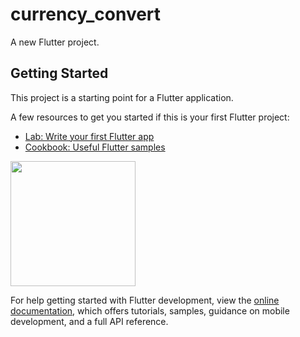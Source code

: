 # currency_convert

A new Flutter project.

## Getting Started

This project is a starting point for a Flutter application.

A few resources to get you started if this is your first Flutter project:

- [Lab: Write your first Flutter app](https://docs.flutter.dev/get-started/codelab)
- [Cookbook: Useful Flutter samples](https://docs.flutter.dev/cookbook)

<img src = "https://user-images.githubusercontent.com/123537725/222225735-fca1f263-17cc-47ba-a94b-e5d441a88b5d.mp4" width="200px">

For help getting started with Flutter development, view the
[online documentation](https://docs.flutter.dev/), which offers tutorials,
samples, guidance on mobile development, and a full API reference.



